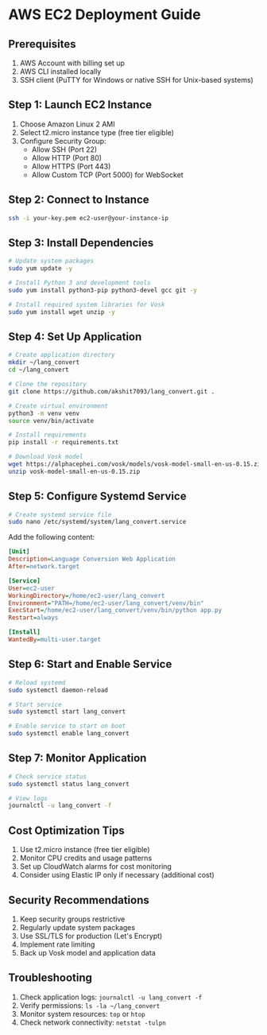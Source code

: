 # AWS EC2 Deployment Guide

## Prerequisites
1. AWS Account with billing set up
2. AWS CLI installed locally
3. SSH client (PuTTY for Windows or native SSH for Unix-based systems)

## Step 1: Launch EC2 Instance
1. Choose Amazon Linux 2 AMI
2. Select t2.micro instance type (free tier eligible)
3. Configure Security Group:
   - Allow SSH (Port 22)
   - Allow HTTP (Port 80)
   - Allow HTTPS (Port 443)
   - Allow Custom TCP (Port 5000) for WebSocket

## Step 2: Connect to Instance
```bash
ssh -i your-key.pem ec2-user@your-instance-ip
```

## Step 3: Install Dependencies
```bash
# Update system packages
sudo yum update -y

# Install Python 3 and development tools
sudo yum install python3-pip python3-devel gcc git -y

# Install required system libraries for Vosk
sudo yum install wget unzip -y
```

## Step 4: Set Up Application
```bash
# Create application directory
mkdir ~/lang_convert
cd ~/lang_convert

# Clone the repository
git clone https://github.com/akshit7093/lang_convert.git .

# Create virtual environment
python3 -m venv venv
source venv/bin/activate

# Install requirements
pip install -r requirements.txt

# Download Vosk model
wget https://alphacephei.com/vosk/models/vosk-model-small-en-us-0.15.zip
unzip vosk-model-small-en-us-0.15.zip
```

## Step 5: Configure Systemd Service
```bash
# Create systemd service file
sudo nano /etc/systemd/system/lang_convert.service
```

Add the following content:
```ini
[Unit]
Description=Language Conversion Web Application
After=network.target

[Service]
User=ec2-user
WorkingDirectory=/home/ec2-user/lang_convert
Environment="PATH=/home/ec2-user/lang_convert/venv/bin"
ExecStart=/home/ec2-user/lang_convert/venv/bin/python app.py
Restart=always

[Install]
WantedBy=multi-user.target
```

## Step 6: Start and Enable Service
```bash
# Reload systemd
sudo systemctl daemon-reload

# Start service
sudo systemctl start lang_convert

# Enable service to start on boot
sudo systemctl enable lang_convert
```

## Step 7: Monitor Application
```bash
# Check service status
sudo systemctl status lang_convert

# View logs
journalctl -u lang_convert -f
```

## Cost Optimization Tips
1. Use t2.micro instance (free tier eligible)
2. Monitor CPU credits and usage patterns
3. Set up CloudWatch alarms for cost monitoring
4. Consider using Elastic IP only if necessary (additional cost)

## Security Recommendations
1. Keep security groups restrictive
2. Regularly update system packages
3. Use SSL/TLS for production (Let's Encrypt)
4. Implement rate limiting
5. Back up Vosk model and application data

## Troubleshooting
1. Check application logs: `journalctl -u lang_convert -f`
2. Verify permissions: `ls -la ~/lang_convert`
3. Monitor system resources: `top` or `htop`
4. Check network connectivity: `netstat -tulpn`